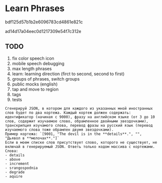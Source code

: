 # Learn Phrases

bdf125d57b1b2e6096783cd4861e821c

ad14d17a04eec0d1217309e54f7c312e

## TODO

1. fix color speech icon
2. mobile speech debugging
3. max length phrases
4. learn: learning direction (firct to second, second to first)
5. groups of phrases, switch groups
6. public mocks (english)
7. tap and move to region
8.  tags
9.  tests

```
Сгенерируй JSON, в котором для каждого из указанных мной иностранных слов будет по два кортежа. Каждый кортеж должен содержать: идентификатор (начиная с 9000), фразу на английском языке (от 3 до 10 слов, содержит изучаемое слово, обрамленное двойными звездочками), транскрипция изучамого слова, перевод фразы на русский язык (перевод изучаемого слова тоже обрамлен двумя звездочками).
Пример кортежа: `[9001, "The devil is in the **details**.", "", "Дьявол в **мелочах**."]`
Если в моем списке слов присутствует слово, которого не существует, не включай в генерируемый JSON. Ответь только кодом массива с кортежами.
Слова:
- details
- above
- increment
- srangospodnia
- degrade
- aquire
```
